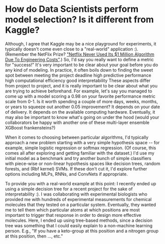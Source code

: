 # How do Data Scientists perform model selection? Is it different from Kaggle?

Although, I agree that Kaggle may be a nice playground for experiments, it typically doesn't come even close to a "real-world" application :). (Remember the NetFlix Prize? ["Netflix Never Used Its $1 Million Algorithm Due To Engineering Costs"](http://www.wired.com/2012/04/netflix-prize-costs/).)
So, I'd say you really want to define a metric for "success!" It's very important to be clear about your goal before you do any kind of modeling. In practice, it often boils down to finding the sweet spot between
meeting the project deadline
high predictive performance
high computational efficiency
good interpretability
These aspects differ from project to project, and it is really important to be clear about what you are trying to achieve beforehand. For example, let's say you managed to come up with a model scoring a 0.98 on your favorite performance metric scale from 0-1. Is it worth spending a couple of more days, weeks, months, or years to squeeze out another 0.05 improvement? It depends on your date of delivery. It depends on the available computing hardware. Eventually, it may also be important to know what's going on under the hood (would your collaborators be happy with another one of these multi-layer ensemble XGBoost frankensteins?)

When it comes to choosing between particular algorithms, I'd typically approach a new problem starting with a very simple hypothesis space -- for example, simple logistic regression or softmax regression. (Of course, this comes all after exploring and getting familiar with the dataset.) I'd use my initial model as a benchmark and try another bunch of simple classifiers with piece-wise or non-linear hypothesis spaces like decision trees, random forests, and (Rbf kernel) SVMs. If these don't cut it, I'd explore further options including MLPs, RNNs, and ConvNets if appropriate.

To provide you with a real-world example at this point: I recently ended up using a simple decision tree for a recent project for the sake of interpretability :). I was collaborating with experimental biologists who provided me with hundreds of experimental measurements for chemical molecules that they tested on a particular system. Eventually, they wanted me to tell them which particular atoms at which positions are most important to trigger that response in order to design more effective molecules. Here, I ended up using tree-based methods, since a decision tree was something that I could easily explain to a non-machine learning person. E.g., "If you have a keto-group at this position and a nitrogen group at this position, then ..., etc."
